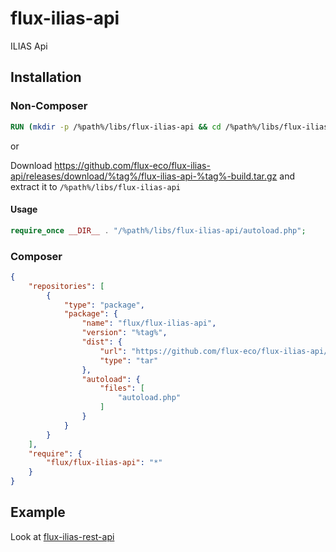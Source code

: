 # flux-ilias-api

ILIAS Api

## Installation

### Non-Composer

```dockerfile
RUN (mkdir -p /%path%/libs/flux-ilias-api && cd /%path%/libs/flux-ilias-api && wget -O - https://github.com/flux-eco/flux-ilias-api/releases/download/%tag%/flux-ilias-api-%tag%-build.tar.gz | tar -xz --strip-components=1)
```

or

Download https://github.com/flux-eco/flux-ilias-api/releases/download/%tag%/flux-ilias-api-%tag%-build.tar.gz and extract it to `/%path%/libs/flux-ilias-api`

#### Usage

```php
require_once __DIR__ . "/%path%/libs/flux-ilias-api/autoload.php";
```

### Composer

```json
{
    "repositories": [
        {
            "type": "package",
            "package": {
                "name": "flux/flux-ilias-api",
                "version": "%tag%",
                "dist": {
                    "url": "https://github.com/flux-eco/flux-ilias-api/releases/download/%tag%/flux-ilias-api-%tag%-build.tar.gz",
                    "type": "tar"
                },
                "autoload": {
                    "files": [
                        "autoload.php"
                    ]
                }
            }
        }
    ],
    "require": {
        "flux/flux-ilias-api": "*"
    }
}
```

## Example

Look at [flux-ilias-rest-api](https://github.com/flux-caps/flux-ilias-rest-api)
